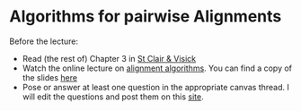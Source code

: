 # Algorithms for pairwise Alignments

Before the lecture:

* Read (the rest of) Chapter 3 in [St Clair & Visick](https://karbokhandeln.se/kemi/exploring-bioinformatics-a-project-based/)
* Watch the online lecture on [alignment algorithms](https://youtu.be/ACgY8zI0utk). You can find a copy of the slides [here](slides/Algorithms_for_sequence_alignments.pdf)
* Pose or answer at least one question in the appropriate canvas thread. I will edit the questions and post them on this [site](../qa/algorithm.md).
